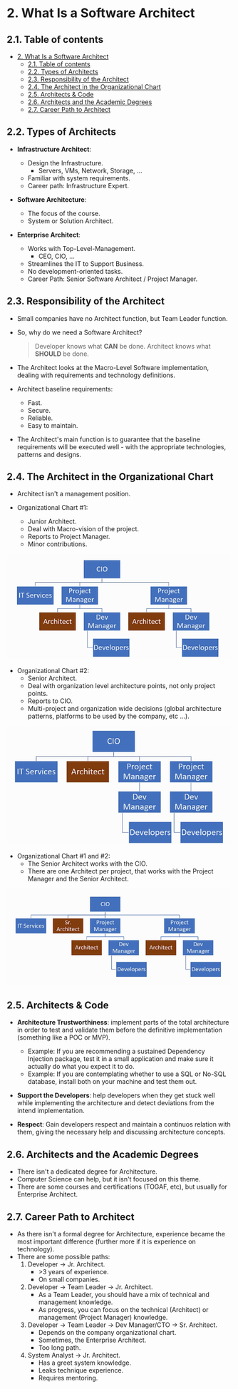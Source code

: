 # 2. What Is a Software Architect

## 2.1. Table of contents

- [2. What Is a Software Architect](#2-what-is-a-software-architect)
  - [2.1. Table of contents](#21-table-of-contents)
  - [2.2. Types of Architects](#22-types-of-architects)
  - [2.3. Responsibility of the Architect](#23-responsibility-of-the-architect)
  - [2.4. The Architect in the Organizational Chart](#24-the-architect-in-the-organizational-chart)
  - [2.5. Architects & Code](#25-architects--code)
  - [2.6. Architects and the Academic Degrees](#26-architects-and-the-academic-degrees)
  - [2.7. Career Path to Architect](#27-career-path-to-architect)

## 2.2. Types of Architects

- **Infrastructure Architect**:
  - Design the Infrastructure.
    - Servers, VMs, Network, Storage, ...
  - Familiar with system requirements.
  - Career path: Infrastructure Expert.

- **Software Architecture**:
  - The focus of the course.
  - System or Solution Architect.

- **Enterprise Architect**:
  - Works with Top-Level-Management.
    - CEO, CIO, ...
  - Streamlines the IT to Support Business.
  - No development-oriented tasks.
  - Career Path: Senior Software Architect / Project Manager.

## 2.3. Responsibility of the Architect

- Small companies have no Architect function, but Team Leader function.
- So, why do we need a Software Architect?
  > Developer knows what **CAN** be done.
  > Architect knows what **SHOULD** be done.

- The Architect looks at the Macro-Level Software implementation, dealing with requirements and technology definitions.

- Architect baseline requirements:
  - Fast.
  - Secure.
  - Reliable.
  - Easy to maintain.

- The Architect's main function is to guarantee that the baseline requirements will be executed well - with the appropriate technologies, patterns and designs.

## 2.4. The Architect in the Organizational Chart

- Architect isn't a management position.

- Organizational Chart #1:
  - Junior Architect.
  - Deal with Macro-vision of the project.
  - Reports to Project Manager.
  - Minor contributions.

![Organizational Chart #1](Images/organizational_chart_1.png)

- Organizational Chart #2:
  - Senior Architect.
  - Deal with organization level architecture points, not only project points.
  - Reports to CIO.
  - Multi-project and organization wide decisions (global architecture patterns, platforms to be used by the company, etc ...).

![Organizational Chart #2](Images/organizational_chart_2.png)

- Organizational Chart #1 and #2:
  - The Senior Architect works with the CIO.
  - There are one Architect per project, that works with the Project Manager and the Senior Architect.

![Organizational Chart #1 and #2](Images/organizational_chart_3.png)

## 2.5. Architects & Code

- **Architecture Trustworthiness**: implement parts of the total architecture in order to test and validate them before the definitive implementation (something like a POC or MVP).
  - Example: If you are recommending a sustained Dependency Injection package, test it in a small application and make sure it actually do what you expect it to do.
  - Example: If you are contemplating whether to use a SQL or No-SQL database, install both on your machine and test them out.

- **Support the Developers**: help developers when they get stuck well while implementing the architecture and detect deviations from the intend implementation.

- **Respect**: Gain developers respect and maintain a continuos relation with them, giving the necessary help and discussing architecture concepts.

## 2.6. Architects and the Academic Degrees

- There isn't a dedicated degree for Architecture.
- Computer Science can help, but it isn't focused on this theme.
- There are some courses and certifications (TOGAF, etc), but usually for Enterprise Architect.

## 2.7. Career Path to Architect

- As there isn't a formal degree for Architecture, experience became the most important difference (further more if it is experience on technology).
- There are some possible paths:
  1. Developer -> Jr. Architect.
      - \>3 years of experience.
      - On small companies.
  2. Developer -> Team Leader -> Jr. Architect.
      - As a Team Leader, you should have a mix of technical and management knowledge.
      - As progress, you can focus on the technical (Architect) or management (Project Manager) knowledge.
  3. Developer -> Team Leader -> Dev Manager/CTO -> Sr. Architect.
      - Depends on the company organizational chart.
      - Sometimes, the Enterprise Architect.
      - Too long path.
  4. System Analyst -> Jr. Architect.
      - Has a greet system knowledge.
      - Leaks technique experience.
      - Requires mentoring.
